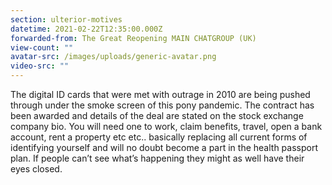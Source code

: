 ```yaml
---
section: ulterior-motives
datetime: 2021-02-22T12:35:00.000Z
forwarded-from: The Great Reopening MAIN CHATGROUP (UK)
view-count: ""
avatar-src: /images/uploads/generic-avatar.png
video-src: ""
---
```

The digital ID cards that were met with outrage in 2010 are being pushed through under the smoke screen of this pony pandemic. The contract has been awarded and details of the deal are stated on the stock exchange company bio. You will need one to work, claim benefits, travel, open a bank account, rent a property etc etc.. basically replacing all current forms of identifying yourself and will no doubt become a part in the health passport plan. If people can’t see what’s happening they might as well have their eyes closed.
